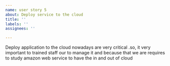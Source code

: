 ```yaml
---
name: user story 5
about: Deploy service to the cloud
title: ''
labels: ''
assignees: ''

---
```


Deploy application to the cloud nowadays are very critical .so, it very important to trained staff our to manage it and because that we are requires  to study amazon web service to have the in and out of cloud

